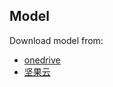 ## Model
Download model from:
* [onedrive](https://1drv.ms/f/s!AsLTqNyoZKl9jVvtiUeXwdDDOz4c)
* [坚果云](https://www.jianguoyun.com/p/DQDP1SMQlPvoBhizgk0)
